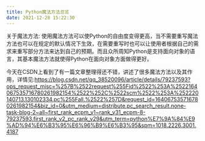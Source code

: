 ```yaml
---
title: Python魔法方法总览
date: 2021-12-28 15:22:30
---
```


关于魔法方法: 使用魔法方法可以使Python的自由度变得更高，当不需要重写魔法方法也可以在规定的默认情况下生效，在需要重写时也可以让使用者根据自己的需求来重写部分方法来达到自己的预期。而且众所周知Python是支持面向对象的语言，其基本魔法方法就使得Python在面向对象方面做得更好。

今天在CSDN上看到了有一篇文章整理得还不错，讲述了很多魔法方法以及其作用，详情见:https://blog.csdn.net/qq_38520096/article/details/79237593?ops_request_misc=%257B%2522request%255Fid%2522%253A%2522164067535716780261982154%2522%252C%2522scm%2522%253A%252220140713.130102334.pc%255Fall.%2522%257D&request_id=164067535716780261982154&biz_id=0&utm_medium=distribute.pc_search_result.none-task-blog-2~all~first_rank_ecpm_v1~rank_v31_ecpm-8-79237593.first_rank_v2_pc_rank_v29&utm_term=python%E7%9A%84%E9%AD%94%E6%B3%95%E6%96%B9%E6%B3%95&spm=1018.2226.3001.4187